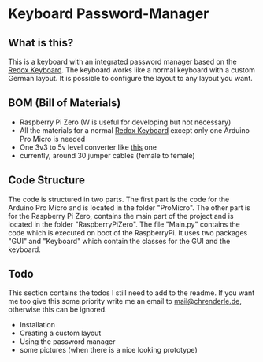 # Keyboard Password-Manager
## What is this?
This is a keyboard with an integrated password manager based on the [Redox Keyboard](https://github.com/mattdibi/redox-keyboard).
The keyboard works like a normal keyboard with a custom German layout. It is possible to configure the layout to any layout you want.
## BOM (Bill of Materials)
* Raspberry Pi Zero (W is useful for developing but not necessary)
* All the materials for a normal [Redox Keyboard](https://github.com/mattdibi/redox-keyboard) except only one Arduino Pro Micro is needed
* One 3v3 to 5v level converter like [this](https://www.amazon.de/ARCELI-Converter-Bidirektionales-Shifter-Arduino/dp/B07RDHR315/ref=sr_1_2?__mk_de_DE=%C3%85M%C3%85%C5%BD%C3%95%C3%91&dchild=1&keywords=3v3+5v+converter&qid=1618253286&sr=8-2) one
* currently, around 30 jumper cables (female to female)
## Code Structure
The code is structured in two parts. The first part is the code for the Arduino Pro Micro and is located in the folder "ProMicro".
The other part is for the Raspberry Pi Zero, contains the main part of the project and is located in the folder "RaspberryPiZero".
The file "Main.py" contains the code which is executed on boot of the RaspberryPi. It uses two packages "GUI" and "Keyboard" which contain the classes for the GUI and the keyboard.
## Todo
This section contains the todos I still need to add to the readme. If you want me too give this some priority write me an email to mail@chrenderle.de, otherwise this can be ignored.
* Installation
* Creating a custom layout
* Using the password manager
* some pictures (when there is a nice looking prototype)